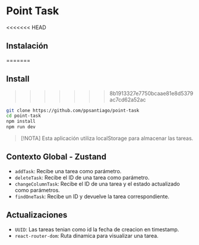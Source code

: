 # Point Task

<<<<<<< HEAD
## Instalación
=======
## Install
>>>>>>> 8b1913327e7750bcaae81e8d5379ac7cd62a52ac

```bash
git clone https://github.com/ppsantiago/point-task
cd point-task
npm install
npm run dev
```

> [!NOTA]
> Esta aplicación utiliza localStorage para almacenar las tareas.

## Contexto Global - Zustand

- `addTask`: Recibe una tarea como parámetro.
- `deleteTask`: Recibe el ID de una tarea como parámetro.
- `changeColumnTask`: Recibe el ID de una tarea y el estado actualizado como parámetros.
- `findOneTask`: Recibe un ID y devuelve la tarea correspondiente.

## Actualizaciones

- `UUID`: Las tareas tenian como id la fecha de creacion en timestamp.
- `react-router-dom`: Ruta dinamica para visualizar una tarea.
